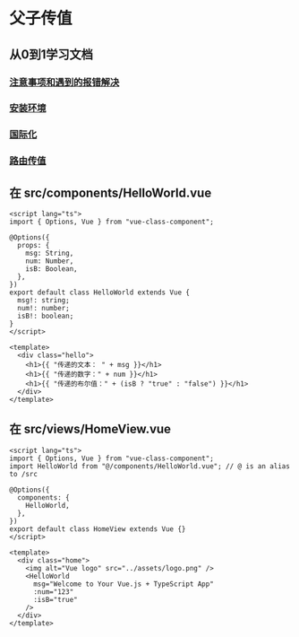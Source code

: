 # 父子传值

## 从0到1学习文档
### [注意事项和遇到的报错解决](./readme/%E6%B3%A8%E6%84%8F%E4%BA%8B%E9%A1%B9%E5%92%8C%E9%81%87%E5%88%B0%E7%9A%84%E6%8A%A5%E9%94%99%E8%A7%A3%E5%86%B3.md)
### [安装环境](./readme/%E5%AE%89%E8%A3%85%E7%8E%AF%E5%A2%83.md)
### [国际化](./readme/%E5%9B%BD%E9%99%85%E5%8C%96.md)
### [路由传值](./readme/%E8%B7%AF%E7%94%B1%E4%BC%A0%E5%80%BC.md)

## 在 src/components/HelloWorld.vue
```
<script lang="ts">
import { Options, Vue } from "vue-class-component";

@Options({
  props: {
    msg: String,
    num: Number,
    isB: Boolean,
  },
})
export default class HelloWorld extends Vue {
  msg!: string;
  num!: number;
  isB!: boolean;
}
</script>

<template>
  <div class="hello">
    <h1>{{ "传递的文本： " + msg }}</h1>
    <h1>{{ "传递的数字：" + num }}</h1>
    <h1>{{ "传递的布尔值：" + (isB ? "true" : "false") }}</h1>
  </div>
</template>
```

## 在 src/views/HomeView.vue
```
<script lang="ts">
import { Options, Vue } from "vue-class-component";
import HelloWorld from "@/components/HelloWorld.vue"; // @ is an alias to /src

@Options({
  components: {
    HelloWorld,
  },
})
export default class HomeView extends Vue {}
</script>

<template>
  <div class="home">
    <img alt="Vue logo" src="../assets/logo.png" />
    <HelloWorld
      msg="Welcome to Your Vue.js + TypeScript App"
      :num="123"
      :isB="true"
    />
  </div>
</template>
```
